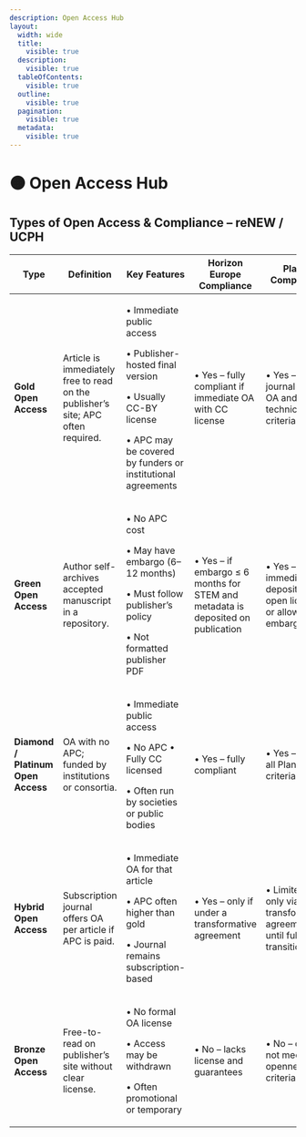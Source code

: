 ```yaml
---
description: Open Access Hub
layout:
  width: wide
  title:
    visible: true
  description:
    visible: true
  tableOfContents:
    visible: true
  outline:
    visible: true
  pagination:
    visible: true
  metadata:
    visible: true
---
```


# 🟠 Open Access Hub

## Types of Open Access & Compliance – reNEW / UCPH&#x20;

<table><thead><tr><th width="102">Type</th><th width="123">Definition</th><th width="162">Key Features</th><th width="155">Horizon Europe Compliance</th><th>Plan S Compliance</th><th>UCPH Policy Alignment</th></tr></thead><tbody><tr><td><strong>Gold Open Access</strong></td><td>Article is immediately free to read on the publisher’s site; APC often required.</td><td><p>• Immediate public access </p><p>• Publisher-hosted final version </p><p>• Usually CC-BY license </p><p>• APC may be covered by funders or institutional agreements</p></td><td>• Yes – fully compliant if immediate OA with CC license</td><td>• Yes – if journal is fully OA and meets technical criteria</td><td>• Yes – supported; UCPH may cover APC via agreements</td></tr><tr><td><strong>Green Open Access</strong></td><td>Author self-archives accepted manuscript in a repository.</td><td><p>• No APC cost </p><p>• May have embargo (6–12 months) </p><p>• Must follow publisher’s policy</p><p>• Not formatted publisher PDF</p></td><td>• Yes – if embargo ≤ 6 months for STEM and metadata is deposited on publication</td><td>• Yes – if immediate deposit with open license or allowable embargo</td><td>• Yes – CURIS repository available for deposit</td></tr><tr><td><strong>Diamond / Platinum Open Access</strong></td><td>OA with no APC; funded by institutions or consortia.</td><td><p>• Immediate public access </p><p>• No APC • Fully CC licensed </p><p>• Often run by societies or public bodies</p></td><td>• Yes – fully compliant</td><td>• Yes – meets all Plan S criteria</td><td>• Yes – encouraged as equitable OA model</td></tr><tr><td><strong>Hybrid Open Access</strong></td><td>Subscription journal offers OA per article if APC is paid.</td><td><p>• Immediate OA for that article </p><p>• APC often higher than gold </p><p>• Journal remains subscription-based</p></td><td>• Yes – only if under a transformative agreement</td><td>• Limited – only via transformative agreements until full OA transition</td><td>• Conditional – allowed if covered by UCPH transformative deal</td></tr><tr><td><strong>Bronze Open Access</strong></td><td>Free-to-read on publisher’s site without clear license.</td><td><p>• No formal OA license </p><p>• Access may be withdrawn </p><p>• Often promotional or temporary</p></td><td>• No – lacks license and guarantees</td><td>• No – does not meet openness criteria</td><td>• No – not considered compliant or sustainable</td></tr></tbody></table>

